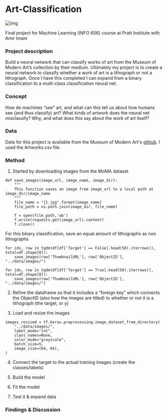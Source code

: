 # Art-Classification

![img](https://raw.githubusercontent.com/perceptionmgmt/Art-Classification/main/img.pdfraw=true)

Final project for Machine Learning (INFO 656) course at Pratt Institute with Amir Imani


### Project description
Build a neural network that can classify works of art from the Museum of Modern Art’s collection by their medium. Ultimately my project is to create a neural network to classify whether a work of art is a lithograph or not a lithograph. Once I have this completed I can expand from a binary classification to a multi-class classification neural net.


### Concept
How do machines “see” art, and what can this tell us about how humans see (and thus classify) art? What kinds of artwork does the neural net misclassify? Why, and what does this say about the work of art itself?


### Data
Data for this project is available from the Museum of Modern Art's [github](https://github.com/MuseumofModernArt/collection). I used the Artworks.csv file.


### Method

1. Started by downloading images from the MoMA dataset
```
def save_images(image_url, image_name, image_dir):
    """
    This function saves an image from image_url to a local path at image_dir/image_name
    """
    file_name = "{}.jpg".format(image_name)
    file_path = os.path.join(image_dir, file_name)

    f = open(file_path,'wb')
    f.write(requests.get(image_url).content)
    f.close()
```
For this binary classification, save an equal amount of lithographs as non lithographs
```
for idx, row in tqdm(df[df['Target'] == False].head(50).iterrows(), total=df.shape[0]):
    save_images(row['ThumbnailURL'], row['ObjectID'], "../data/images/")

for idx, row in tqdm(df[df['Target'] == True].head(50).iterrows(), total=df.shape[0]):
    save_images(row['ThumbnailURL'], row['ObjectID'], "../data/images/")
```

2. Refine the dataframe so that it includes a “foreign key” which connects the ObjectID (also how the images are titled) to whether or not it is a lithograph (the target, or y)

3. Load and resize the images

```
images_resized = tf.keras.preprocessing.image_dataset_from_directory(
    "../data/images/",
    label_mode="int",
    class_names=None,
    color_mode="grayscale",
    batch_size=5,
    image_size=(64, 64),
)
```


4. Connect the target to the actual training images (create the classes/labels)

5. Build the model

6. Fit the model

7. Test it & expand data



### Findings & Discussion
